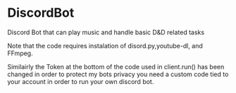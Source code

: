# DiscordBot
Discord Bot that can play music and handle basic D&amp;D related tasks

Note that the code requires instalation of disord.py,youtube-dl, and FFmpeg.

Similairly the Token at the bottom of the code used in client.run() has been changed in order to protect my bots privacy you need a custom code tied to your account in order to run your own discord bot.
